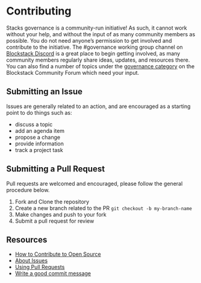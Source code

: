# Contributing

Stacks governance is a community-run initiative! As such, it cannot work without your help, and without the input of as many community members as possible. You do not need anyone’s permission to get involved and contribute to the initiative. The #governance working group channel on [Blockstack Discord](https://discordapp.com/invite/ny6wGkx) is a great place to begin getting involved, as many community members regularly share ideas, updates, and resources there. You can also find a number of topics under the [governance category](https://forum.blockstack.org/c/governance) on the Blockstack Community Forum which need your input.

## Submitting an Issue

Issues are generally related to an action, and are encouraged as a starting point to do things such as:

- discuss a topic
- add an agenda item
- propose a change
- provide information
- track a project task

## Submitting a Pull Request

Pull requests are welcomed and encouraged, please follow the general procedure below.

1. Fork and Clone the repository
2. Create a new branch related to the PR
`git checkout -b my-branch-name`
3. Make changes and push to your fork
4. Submit a pull request for review

## Resources

- [How to Contribute to Open Source](https://opensource.guide/how-to-contribute/)
- [About Issues](https://help.github.com/en/github/managing-your-work-on-github/about-issues)
- [Using Pull Requests](https://help.github.com/articles/about-pull-requests/)
- [Write a good commit message](http://tbaggery.com/2008/04/19/a-note-about-git-commit-messages.html)
